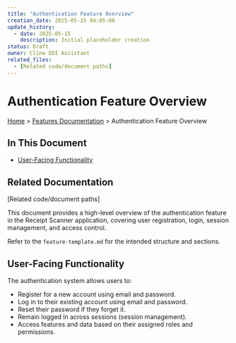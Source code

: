 ```yaml
---
title: "Authentication Feature Overview"
creation_date: 2025-05-15 04:05:00
update_history:
  - date: 2025-05-15
    description: Initial placeholder creation
status: Draft
owner: Cline EDI Assistant
related_files:
  - [Related code/document paths]
---
```


# Authentication Feature Overview

[Home](/docs) > [Features Documentation](/docs/features) > Authentication Feature Overview

## In This Document
- [User-Facing Functionality](#user-facing-functionality)

## Related Documentation
[Related code/document paths]

This document provides a high-level overview of the authentication feature in the Receipt Scanner application, covering user registration, login, session management, and access control.

Refer to the `feature-template.md` for the intended structure and sections.

## User-Facing Functionality

The authentication system allows users to:

- Register for a new account using email and password.
- Log in to their existing account using email and password.
- Reset their password if they forget it.
- Remain logged in across sessions (session management).
- Access features and data based on their assigned roles and permissions.
